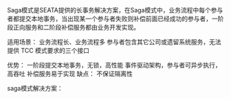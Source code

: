 


Saga模式是SEATA提供的长事务解决方案，在Saga模式中，业务流程中每个参与者都提交本地事务，当出现某一个参与者失败则补偿前面已经成功的参与者，一阶段正向服务和二阶段补偿服务都由业务开发实现。

适用场景：
  业务流程长、业务流程多
  参与者包含其它公司或遗留系统服务，无法提供 TCC 模式要求的三个接口

优势：
  一阶段提交本地事务，无锁，高性能
  事件驱动架构，参与者可异步执行，高吞吐
  补偿服务易于实现
缺点：
  不保证隔离性



saga模式解决方案：
